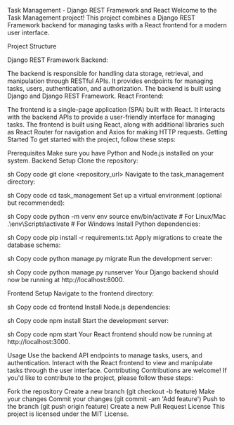 Task Management - Django REST Framework and React
Welcome to the Task Management project! This project combines a Django REST Framework backend for managing tasks with a React frontend for a modern user interface.

Project Structure

Django REST Framework Backend:

The backend is responsible for handling data storage, retrieval, and manipulation through RESTful APIs.
It provides endpoints for managing tasks, users, authentication, and authorization.
The backend is built using Django and Django REST Framework.
React Frontend:

The frontend is a single-page application (SPA) built with React.
It interacts with the backend APIs to provide a user-friendly interface for managing tasks.
The frontend is built using React, along with additional libraries such as React Router for navigation and Axios for making HTTP requests.
Getting Started
To get started with the project, follow these steps:

Prerequisites
Make sure you have Python and Node.js installed on your system.
Backend Setup
Clone the repository:

sh
Copy code
git clone <repository_url>
Navigate to the task_management directory:

sh
Copy code
cd task_management
Set up a virtual environment (optional but recommended):

sh
Copy code
python -m venv env
source env/bin/activate  # For Linux/Mac
.\env\Scripts\activate   # For Windows
Install Python dependencies:

sh
Copy code
pip install -r requirements.txt
Apply migrations to create the database schema:

sh
Copy code
python manage.py migrate
Run the development server:

sh
Copy code
python manage.py runserver
Your Django backend should now be running at http://localhost:8000.

Frontend Setup
Navigate to the frontend directory:

sh
Copy code
cd frontend
Install Node.js dependencies:

sh
Copy code
npm install
Start the development server:

sh
Copy code
npm start
Your React frontend should now be running at http://localhost:3000.

Usage
Use the backend API endpoints to manage tasks, users, and authentication.
Interact with the React frontend to view and manipulate tasks through the user interface.
Contributing
Contributions are welcome! If you'd like to contribute to the project, please follow these steps:

Fork the repository
Create a new branch (git checkout -b feature)
Make your changes
Commit your changes (git commit -am 'Add feature')
Push to the branch (git push origin feature)
Create a new Pull Request
License
This project is licensed under the MIT License.

